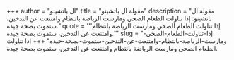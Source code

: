 +++
author = "آل باتشينو"
title = "مقولة آل باتشينو"
description = "مقولة آل باتشينو: إذا تناولت الطعام الصحي ومارست الرياضة بانتظام وامتنعت عن التدخين، ستموت بصحة جيدة."
quote = '''إذا تناولت الطعام الصحي ومارست الرياضة بانتظام وامتنعت عن التدخين، ستموت بصحة جيدة.''' 
slug = "إذا-تناولت-الطعام-الصحي-ومارست-الرياضة-بانتظام-وامتنعت-عن-التدخين-ستموت-بصحة-جيدة"
+++
إذا تناولت الطعام الصحي ومارست الرياضة بانتظام وامتنعت عن التدخين، ستموت بصحة جيدة.
